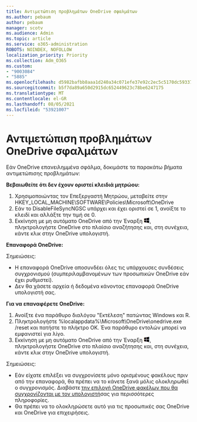 ```yaml
---
title: Αντιμετώπιση προβλημάτων OneDrive σφαλμάτων
ms.author: pebaum
author: pebaum
manager: scotv
ms.audience: Admin
ms.topic: article
ms.service: o365-administration
ROBOTS: NOINDEX, NOFOLLOW
localization_priority: Priority
ms.collection: Adm_O365
ms.custom:
- "9003084"
- "5885"
ms.openlocfilehash: d5982bafbb8aaa1d240a34c071efe37e92c2ec5c5170dc59337df9a5435e22e1
ms.sourcegitcommit: b5f7da89a650d2915dc652449623c78be6247175
ms.translationtype: MT
ms.contentlocale: el-GR
ms.lasthandoff: 08/05/2021
ms.locfileid: "53921007"
---
```

# <a name="troubleshoot-onedrive-crashes"></a>Αντιμετώπιση προβλημάτων OneDrive σφαλμάτων

Εάν OneDrive επανειλημμένα σφάλμα, δοκιμάστε τα παρακάτω βήματα αντιμετώπισης προβλημάτων:

**Βεβαιωθείτε ότι δεν έχουν οριστεί κλειδιά μητρώου:**

1. Χρησιμοποιώντας τον Επεξεργαστή Μητρώου, μεταβείτε στην HKEY_LOCAL_MACHINE\SOFTWARE\Policies\Microsoft\OneDrive
2. Εάν το DisableFileSyncNGSC υπάρχει και έχει οριστεί σε 1, ανοίξτε το κλειδί και αλλάξτε την τιμή σε 0.
3. Εκκίνηση με μη αυτόματο OneDrive από την Έναρξη ![Πατήστε το Windows πλήκτρο](data:image/png;base64,iVBORw0KGgoAAAANSUhEUgAAABEAAAAOCAYAAADJ7fe0AAAAAXNSR0IArs4c6QAAAARnQU1BAACxjwv8YQUAAAAJcEhZcwAADsQAAA7EAZUrDhsAAADxSURBVDhPY/wPBAx4wR+Gd6/fM7x9/ZTh9ZuXDGdPnWE4tH0rw/UHDxlaVp9kCDCSYWABKfv35wfD+/cfGV4+fcLw5uVjhlOXzzFsX/qWYebmZAZPWWOGO2DD8ACQS9Y3e4Bcg4Y9/t94fPa/CoY4Aq8/+xik/T8TkEMxGDyGgANWwSqeobvbGSyAADIM3BwCDKXd3QyfoCLoQEGAA0xTxSWjsYMJwLHjkruU4UXSJ4YnT54x3Dh/luHmjfMMmw9wMjCDlRAGBDPgjy8fGT5//8rw9P4Thge3zzNcvXmDYevmfQzXb1xlmH/0ATADyjAAAKdWkD3ZSwNeAAAAAElFTkSuQmCC), πληκτρολογήστε OneDrive στο πλαίσιο αναζήτησης και, στη συνέχεια, κάντε κλικ στην OneDrive υπολογιστή.

**Επαναφορά OneDrive:**

Σημειώσεις:

- Η επαναφορά OneDrive αποσυνδέει όλες τις υπάρχουσες συνδέσεις συγχρονισμού (συμπεριλαμβανομένων των προσωπικών OneDrive εάν έχει ρυθμιστεί).
- Δεν θα χάσετε αρχεία ή δεδομένα κάνοντας επαναφορά OneDrive υπολογιστή σας.

**Για να επαναφέρετε OneDrive:**

1. Ανοίξτε ένα παράθυρο διαλόγου "Εκτέλεση" πατώντας Windows και R.
2. Πληκτρολογήστε %localappdata%\Microsoft\OneDrive\onedrive.exe /reset και πατήστε το πλήκτρο OK. Ένα παράθυρο εντολών μπορεί να εμφανιστεί για λίγο.
3. Εκκίνηση με μη αυτόματο OneDrive από την Έναρξη ![Πατήστε το Windows πλήκτρο](data:image/png;base64,iVBORw0KGgoAAAANSUhEUgAAABEAAAAOCAYAAADJ7fe0AAAAAXNSR0IArs4c6QAAAARnQU1BAACxjwv8YQUAAAAJcEhZcwAADsQAAA7EAZUrDhsAAADxSURBVDhPY/wPBAx4wR+Gd6/fM7x9/ZTh9ZuXDGdPnWE4tH0rw/UHDxlaVp9kCDCSYWABKfv35wfD+/cfGV4+fcLw5uVjhlOXzzFsX/qWYebmZAZPWWOGO2DD8ACQS9Y3e4Bcg4Y9/t94fPa/CoY4Aq8/+xik/T8TkEMxGDyGgANWwSqeobvbGSyAADIM3BwCDKXd3QyfoCLoQEGAA0xTxSWjsYMJwLHjkruU4UXSJ4YnT54x3Dh/luHmjfMMmw9wMjCDlRAGBDPgjy8fGT5//8rw9P4Thge3zzNcvXmDYevmfQzXb1xlmH/0ATADyjAAAKdWkD3ZSwNeAAAAAElFTkSuQmCC), πληκτρολογήστε OneDrive στο πλαίσιο αναζήτησης και, στη συνέχεια, κάντε κλικ στην OneDrive υπολογιστή.

Σημειώσεις:

- Εάν είχατε επιλέξει να συγχρονίσετε μόνο ορισμένους φακέλους πριν από την επαναφορά, θα πρέπει να το κάνετε ξανά μόλις ολοκληρωθεί ο συγχρονισμός. Διαβάστε [την επιλογή OneDrive φακέλων που θα συγχρονίζονται με τον υπολογιστή](https://support.office.com/article/98b8b011-8b94-419b-aa95-a14ff2415e85)σας για περισσότερες   πληροφορίες.
- Θα πρέπει να το ολοκληρώσετε αυτό για τις προσωπικές σας OneDrive και OneDrive για επιχειρήσεις.
